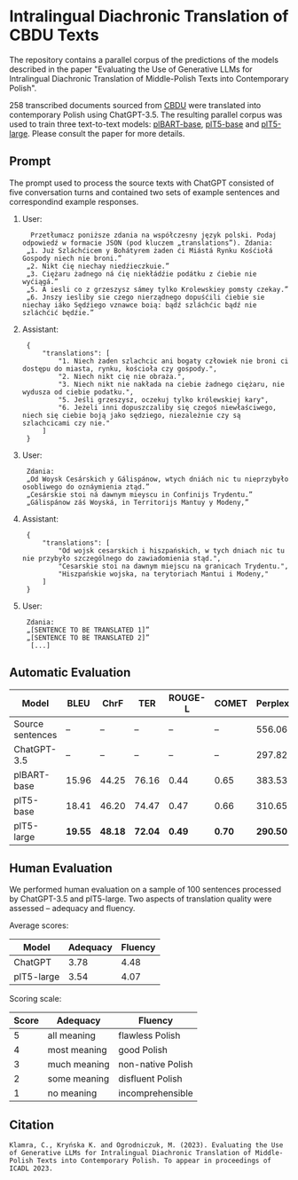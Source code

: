 Intralingual Diachronic Translation of CBDU Texts
=================================================

The repository contains a parallel corpus of the predictions of the models described in the paper "Evaluating the Use of Generative LLMs for Intralingual Diachronic Translation of Middle-Polish Texts into Contemporary Polish".

258 transcribed documents sourced from [CBDU](https://cbdu.ijp.pan.pl/) were translated into contemporary Polish using ChatGPT-3.5. 
The resulting parallel corpus was used to train three text-to-text models: [plBART-base](https://huggingface.co/sdadas/polish-bart-base), [plT5-base](https://huggingface.co/allegro/plt5-base) and [plT5-large](https://huggingface.co/allegro/plt5-large). Please consult the paper for more details.


Prompt
------

The prompt used to process the source texts with ChatGPT consisted of five conversation turns and contained two sets of example sentences and correspondind example responses.

1. User:

         Przetłumacz poniższe zdania na współczesny język polski. Podaj odpowiedź w formacie JSON (pod kluczem „translations”). Zdania:
        „1. Już Szláchćicem y Bohátyrem żaden ći Miástá Rynku Kośćiołá Gospody niech nie broni.”
        „2. Nikt ćię niechay niedźieczkuie.”
        „3. Ciężaru żadnego ná ćię niekłádźie podátku z ćiebie nie wyćiągá.”
        „5. A iesli co z grzeszysz sámey tylko Krolewskiey pomsty czekay.”
        „6. Jnszy iesliby sie czego nierządnego dopuśćili ćiebie sie niechay iáko Sędźiego vznawce boią: bądź szláchćic bądź nie szláchćić będźie.”

2. Assistant:

        {
            "translations": [
                "1. Niech żaden szlachcic ani bogaty człowiek nie broni ci dostępu do miasta, rynku, kościoła czy gospody.",
                "2. Niech nikt cię nie obraża.",
                "3. Niech nikt nie nakłada na ciebie żadnego ciężaru, nie wydusza od ciebie podatku.",
                "5. Jeśli grzeszysz, oczekuj tylko królewskiej kary",
                "6. Jeżeli inni dopuszczaliby się czegoś niewłaściwego, niech się ciebie boją jako sędziego, niezależnie czy są szlachcicami czy nie."
            ]
        }

3. User:

        Zdania:
        „Od Woysk Cesárskich y Gálispánow, wtych dniách nic tu nieprzybyło osobliwego do oznáymienia ztąd.”
        „Cesárskie stoi ná dawnym mieyscu in Confinijs Trydentu.”
        „Gálispánow záś Woyská, in Territorijs Mantuy y Modeny,”

4. Assistant:

        {
            "translations": [
                "Od wojsk cesarskich i hiszpańskich, w tych dniach nic tu nie przybyło szczególnego do zawiadomienia stąd.",
                "Cesarskie stoi na dawnym miejscu na granicach Trydentu.",
                "Hiszpańskie wojska, na terytoriach Mantui i Modeny,"
            ]        
        }

5. User:

        Zdania:
        „[SENTENCE TO BE TRANSLATED 1]”
        „[SENTENCE TO BE TRANSLATED 2]”
         [...]


Automatic Evaluation
--------------------

| **Model**        | **BLEU**  | **ChrF**  | **TER**   | **ROUGE-L** | **COMET** | **Perplexity** |
|------------------|-----------|-----------|-----------|-------------|-----------|----------------|
| Source sentences | –         | –         | –         | –           | –         | 556.06         |
| ChatGPT-3.5      | –         | –         | –         | –           | –         | 297.82         |
| plBART-base      | 15.96     | 44.25     | 76.16     | 0.44        | 0.65      | 383.53         |
| plT5-base        | 18.41     | 46.20     | 74.47     | 0.47        | 0.66      | 310.65         |
| plT5-large       | **19.55** | **48.18** | **72.04** | **0.49**    | **0.70**  | **290.50**     |


Human Evaluation
----------------

We performed human evaluation on a sample of 100 sentences processed by ChatGPT-3.5 and plT5-large.
Two aspects of translation quality were assessed – adequacy and fluency.

Average scores:


| **Model**        | **Adequacy**  | **Fluency** |
|------------------|---------------|-------------|
| ChatGPT          | 3.78          | 4.48        |
| plT5-large       | 3.54          | 4.07        |

Scoring scale:

| **Score**  | **Adequacy**        | **Fluency**          |
|------------|---------------------|----------------------|
| 5          | all meaning         | flawless Polish      |
| 4          | most meaning        | good Polish          |
| 3          | much meaning        | non-native Polish    |
| 2          | some meaning        | disfluent Polish     |
| 1          | no meaning          | incomprehensible     |


Citation
--------
```
Klamra, C., Kryńska K. and Ogrodniczuk, M. (2023). Evaluating the Use of Generative LLMs for Intralingual Diachronic Translation of Middle-Polish Texts into Contemporary Polish. To appear in proceedings of ICADL 2023.
```
